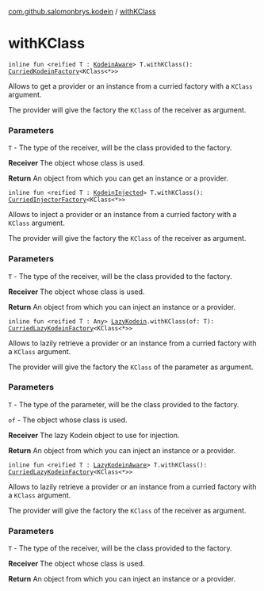 [com.github.salomonbrys.kodein](index.md) / [withKClass](.)

# withKClass

`inline fun <reified T : `[`KodeinAware`](-kodein-aware.md)`> T.withKClass(): `[`CurriedKodeinFactory`](-curried-kodein-factory/index.md)`<KClass<*>>`

Allows to get a provider or an instance from a curried factory with a `KClass` argument.

The provider will give the factory the `KClass` of the receiver as argument.

### Parameters

`T` - The type of the receiver, will be the class provided to the factory.

**Receiver**
The object whose class is used.

**Return**
An object from which you can get an instance or a provider.

`inline fun <reified T : `[`KodeinInjected`](-kodein-injected.md)`> T.withKClass(): `[`CurriedInjectorFactory`](-curried-injector-factory/index.md)`<KClass<*>>`

Allows to inject a provider or an instance from a curried factory with a `KClass` argument.

The provider will give the factory the `KClass` of the receiver as argument.

### Parameters

`T` - The type of the receiver, will be the class provided to the factory.

**Receiver**
The object whose class is used.

**Return**
An object from which you can inject an instance or a provider.

`inline fun <reified T : Any> `[`LazyKodein`](-lazy-kodein/index.md)`.withKClass(of: T): `[`CurriedLazyKodeinFactory`](-curried-lazy-kodein-factory/index.md)`<KClass<*>>`

Allows to lazily retrieve a provider or an instance from a curried factory with a `KClass` argument.

The provider will give the factory the `KClass` of the parameter as argument.

### Parameters

`T` - The type of the parameter, will be the class provided to the factory.

`of` - The object whose class is used.

**Receiver**
The lazy Kodein object to use for injection.

**Return**
An object from which you can inject an instance or a provider.

`inline fun <reified T : `[`LazyKodeinAware`](-lazy-kodein-aware.md)`> T.withKClass(): `[`CurriedLazyKodeinFactory`](-curried-lazy-kodein-factory/index.md)`<KClass<*>>`

Allows to lazily retrieve a provider or an instance from a curried factory with a `KClass` argument.

The provider will give the factory the `KClass` of the receiver as argument.

### Parameters

`T` - The type of the receiver, will be the class provided to the factory.

**Receiver**
The object whose class is used.

**Return**
An object from which you can inject an instance or a provider.

